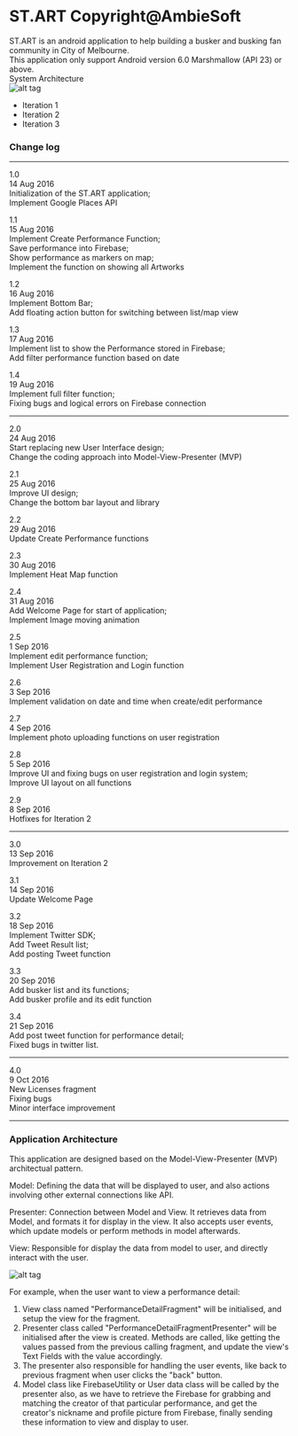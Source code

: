 # ST.ART Copyright@AmbieSoft

ST.ART is an android application to help building a busker and busking fan community in City of Melbourne.  
This application only support Android version 6.0 Marshmallow (API 23) or above.  
System Architecture  
![alt tag](http://i64.tinypic.com/119c8kj.png)

- Iteration 1
- Iteration 2
- Iteration 3 

### Change log
****
1.0  
14 Aug 2016  
Initialization of the ST.ART application;  
Implement Google Places API  
  
1.1  
15 Aug 2016  
Implement Create Performance Function;  
Save performance into Firebase;  
Show performance as markers on map;  
Implement the function on showing all Artworks  
  
1.2  
16 Aug 2016  
Implement Bottom Bar;  
Add floating action button for switching between list/map view  
  
1.3  
17 Aug 2016  
Implement list to show the Performance stored in Firebase;  
Add filter performance function based on date  
  
1.4  
19 Aug 2016  
Implement full filter function;  
Fixing bugs and logical errors on Firebase connection  
****
2.0  
24 Aug 2016  
Start replacing new User Interface design;  
Change the coding approach into Model-View-Presenter (MVP)  
  
2.1  
25 Aug 2016  
Improve UI design;  
Change the bottom bar layout and library  
  
2.2  
29 Aug 2016  
Update Create Performance functions  
  
2.3  
30 Aug 2016  
Implement Heat Map function  
  
2.4  
31 Aug 2016  
Add Welcome Page for start of application;  
Implement Image moving animation  
  
2.5  
1 Sep 2016  
Implement edit performance function;  
Implement User Registration and Login function  
  
2.6  
3 Sep 2016  
Implement validation on date and time when create/edit performance  
  
2.7  
4 Sep 2016  
Implement photo uploading functions on user registration  
  
2.8  
5 Sep 2016  
Improve UI and fixing bugs on user registration and login system;  
Improve UI layout on all functions  
  
2.9  
8 Sep 2016  
Hotfixes for Iteration 2    
****
3.0  
13 Sep 2016  
Improvement on Iteration 2  
  
3.1  
14 Sep 2016  
Update Welcome Page  
  
3.2  
18 Sep 2016  
Implement Twitter SDK;  
Add Tweet Result list;  
Add posting Tweet function  
  
3.3  
20 Sep 2016  
Add busker list and its functions;  
Add busker profile and its edit function  
  
3.4  
21 Sep 2016  
Add post tweet function for performance detail;  
Fixed bugs in twitter list.
****  
4.0  
9 Oct 2016  
New Licenses fragment  
Fixing bugs  
Minor interface improvement  
****
  
### Application Architecture

This application are designed based on the Model-View-Presenter (MVP) architectual pattern.  
  
Model: Defining the data that will be displayed to user, and also actions involving other external connections like API.  
  
Presenter: Connection between Model and View. It retrieves data from Model, and formats it for display in the view. It also accepts user events, which update models or perform methods in model afterwards.  
  
View: Responsible for display the data from model to user, and directly interact with the user.  

![alt tag](https://upload.wikimedia.org/wikipedia/commons/d/dc/Model_View_Presenter_GUI_Design_Pattern.png)

For example, when the user want to view a performance detail:  
1. View class named "PerformanceDetailFragment" will be initialised, and setup the view for the fragment.  
2. Presenter class called "PerformanceDetailFragmentPresenter" will be initialised after the view is created. Methods are called, like getting the values passed from the previous calling fragment, and update the view's Text Fields with the value accordingly.  
3. The presenter also responsible for handling the user events, like back to previous fragment when user clicks the "back" button.  
4. Model class like FirebaseUtility or User data class will be called by the presenter also, as we have to retrieve the Firebase for grabbing and matching the creator of that particular performance, and get the creator's nickname and profile picture from Firebase, finally sending these information to view and display to user.  
